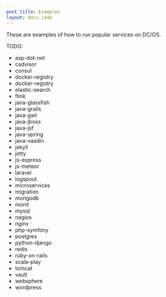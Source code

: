 ```yaml
---
post_title: Examples
layout: docs.jade
---
```

These are examples of how to run popular services on DC/OS.

TODO:

- asp-dot-net
- cadvisor
- consul
- docker-registry
- docker-registry
- elastic-search
- flink
- java-glassfish
- java-grails
- java-gwt
- java-jboss
- java-jsf
- java-spring
- java-vaadin
- jekyll
- jetty
- js-express
- js-meteor
- laravel
- logspout
- microservices
- migration
- mongodb
- monit
- mysql
- nagios
- nginx
- php-symfony
- postgres
- python-django
- redis
- ruby-on-rails
- scala-play
- tomcat
- vault
- websphere
- wordpress
